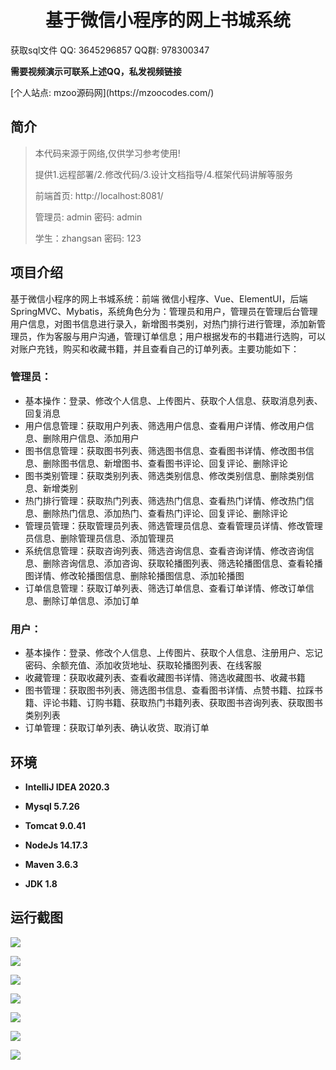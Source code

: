 <p><h1 align="center">基于微信小程序的网上书城系统</h1></p>

<p> 获取sql文件 QQ: 3645296857 QQ群: 978300347 </p>
<b> 需要视频演示可联系上述QQ，私发视频链接 </b>

<p> [个人站点: mzoo源码网](https://mzoocodes.com/)</p>

## 简介

> 本代码来源于网络,仅供学习参考使用!
>
> 提供1.远程部署/2.修改代码/3.设计文档指导/4.框架代码讲解等服务
>
> 前端首页:  http://localhost:8081/
>
> 管理员: admin 密码: admin
>
> 学生：zhangsan 密码: 123
>

## 项目介绍

基于微信小程序的网上书城系统：前端 微信小程序、Vue、ElementUI，后端 SpringMVC、Mybatis，系统角色分为：管理员和用户，管理员在管理后台管理用户信息，对图书信息进行录入，新增图书类别，对热门排行进行管理，添加新管理员，作为客服与用户沟通，管理订单信息；用户根据发布的书籍进行选购，可以对账户充钱，购买和收藏书籍，并且查看自己的订单列表。主要功能如下：

### 管理员：

- 基本操作：登录、修改个人信息、上传图片、获取个人信息、获取消息列表、回复消息
- 用户信息管理：获取用户列表、筛选用户信息、查看用户详情、修改用户信息、删除用户信息、添加用户
- 图书信息管理：获取图书列表、筛选图书信息、查看图书详情、修改图书信息、删除图书信息、新增图书、查看图书评论、回复评论、删除评论
- 图书类别管理：获取类别列表、筛选类别信息、修改类别信息、删除类别信息、新增类别
- 热门排行管理：获取热门列表、筛选热门信息、查看热门详情、修改热门信息、删除热门信息、添加热门、查看热门评论、回复评论、删除评论
- 管理员管理：获取管理员列表、筛选管理员信息、查看管理员详情、修改管理员信息、删除管理员信息、添加管理员
- 系统信息管理：获取咨询列表、筛选咨询信息、查看咨询详情、修改咨询信息、删除咨询信息、添加咨询、获取轮播图列表、筛选轮播图信息、查看轮播图详情、修改轮播图信息、删除轮播图信息、添加轮播图
- 订单信息管理：获取订单列表、筛选订单信息、查看订单详情、修改订单信息、删除订单信息、添加订单

### 用户：

- 基本操作：登录、修改个人信息、上传图片、获取个人信息、注册用户、忘记密码、余额充值、添加收货地址、获取轮播图列表、在线客服
- 收藏管理：获取收藏列表、查看收藏图书详情、筛选收藏图书、收藏书籍
- 图书管理：获取图书列表、筛选图书信息、查看图书详情、点赞书籍、拉踩书籍、评论书籍、订购书籍、获取热门书籍列表、获取图书咨询列表、获取图书类别列表
- 订单管理：获取订单列表、确认收货、取消订单

## 环境

- <b>IntelliJ IDEA 2020.3</b>

- <b>Mysql 5.7.26</b>

- <b>Tomcat 9.0.41</b>

- <b>NodeJs 14.17.3</b>

- <b>Maven 3.6.3</b>

- <b>JDK 1.8</b>


## 运行截图
![](screenshot/1.png)

![](screenshot/2.png)

![](screenshot/3.png)

![](screenshot/4.png)

![](screenshot/5.png)

![](screenshot/6.png)

![](screenshot/7.png)
